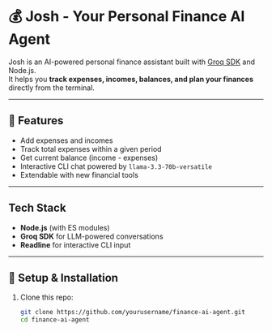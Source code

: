 # 💰 Josh - Your Personal Finance AI Agent

Josh is an AI-powered personal finance assistant built with [Groq SDK](https://groq.com) and Node.js.  
It helps you **track expenses, incomes, balances, and plan your finances** directly from the terminal.  

---

## 🚀 Features
- Add expenses and incomes  
- Track total expenses within a given period  
- Get current balance (income - expenses)  
- Interactive CLI chat powered by `llama-3.3-70b-versatile`  
- Extendable with new financial tools  

---

##  Tech Stack
- **Node.js** (with ES modules)  
- **Groq SDK** for LLM-powered conversations  
- **Readline** for interactive CLI input  

---

## 🔧 Setup & Installation

1. Clone this repo:
   ```bash
   git clone https://github.com/yourusername/finance-ai-agent.git
   cd finance-ai-agent
